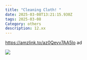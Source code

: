 ```yaml
---
title: "Cleaning Cloth! "
date: 2025-03-08T13:21:15.930Z
tags: 2025-03-08
Category: others
description: 12.xx
---
```

https://amzlink.to/az0Qevv7AA5lo  ad <!--StartFragment-->

![](https://m.media-amazon.com/images/I/81aZOjPNO5L._AC_SL1500_.jpg)

<!--EndFragment-->
